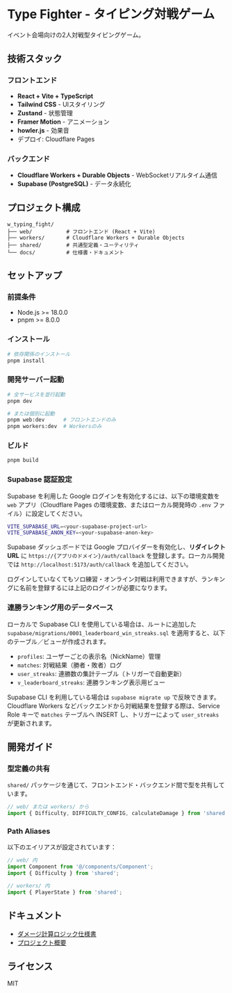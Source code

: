 # Type Fighter - タイピング対戦ゲーム

イベント会場向けの2人対戦型タイピングゲーム。

## 技術スタック

### フロントエンド
- **React + Vite + TypeScript**
- **Tailwind CSS** - UIスタイリング
- **Zustand** - 状態管理
- **Framer Motion** - アニメーション
- **howler.js** - 効果音
- デプロイ: Cloudflare Pages

### バックエンド
- **Cloudflare Workers + Durable Objects** - WebSocketリアルタイム通信
- **Supabase (PostgreSQL)** - データ永続化

## プロジェクト構成

```
w_typing_fight/
├── web/           # フロントエンド (React + Vite)
├── workers/       # Cloudflare Workers + Durable Objects
├── shared/        # 共通型定義・ユーティリティ
└── docs/          # 仕様書・ドキュメント
```

## セットアップ

### 前提条件
- Node.js >= 18.0.0
- pnpm >= 8.0.0

### インストール

```bash
# 依存関係のインストール
pnpm install
```

### 開発サーバー起動

```bash
# 全サービスを並行起動
pnpm dev

# または個別に起動
pnpm web:dev      # フロントエンドのみ
pnpm workers:dev  # Workersのみ
```

### ビルド

```bash
pnpm build
```

### Supabase 認証設定

Supabase を利用した Google ログインを有効化するには、以下の環境変数を `web` アプリ（Cloudflare Pages の環境変数、またはローカル開発時の `.env` ファイル）に設定してください。

```bash
VITE_SUPABASE_URL=<your-supabase-project-url>
VITE_SUPABASE_ANON_KEY=<your-supabase-anon-key>
```

Supabase ダッシュボードでは Google プロバイダーを有効化し、**リダイレクト URL** に `https://{アプリのドメイン}/auth/callback` を登録します。ローカル開発では `http://localhost:5173/auth/callback` を追加してください。

ログインしていなくてもソロ練習・オンライン対戦は利用できますが、ランキングに名前を登録するには上記のログインが必要になります。

### 連勝ランキング用のデータベース

ローカルで Supabase CLI を使用している場合は、ルートに追加した `supabase/migrations/0001_leaderboard_win_streaks.sql` を適用すると、以下のテーブル／ビューが作成されます。

- `profiles`: ユーザーごとの表示名（NickName）管理
- `matches`: 対戦結果（勝者・敗者）ログ
- `user_streaks`: 連勝数の集計テーブル（トリガーで自動更新）
- `v_leaderboard_streaks`: 連勝ランキング表示用ビュー

Supabase CLI を利用している場合は `supabase migrate up` で反映できます。Cloudflare Workers などバックエンドから対戦結果を登録する際は、Service Role キーで `matches` テーブルへ INSERT し、トリガーによって `user_streaks` が更新されます。

## 開発ガイド

### 型定義の共有

`shared/` パッケージを通じて、フロントエンド・バックエンド間で型を共有しています。

```typescript
// web/ または workers/ から
import { Difficulty, DIFFICULTY_CONFIG, calculateDamage } from 'shared';
```

### Path Aliases

以下のエイリアスが設定されています：

```typescript
// web/ 内
import Component from '@/components/Component';
import { Difficulty } from 'shared';

// workers/ 内
import { PlayerState } from 'shared';
```

## ドキュメント

- [ダメージ計算ロジック仕様書](./docs/damage-calculation-spec.md)
- [プロジェクト概要](./description.md)

## ライセンス

MIT
